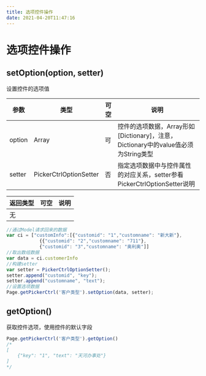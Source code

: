 ```yaml
---
title: 选项控件操作
date: 2021-04-20T11:47:16
---
```


# 选项控件操作

## **setOption(option, setter)**

设置控件的选项值

|参数|类型|可空|说明|
|---|---|---|---|
|option|Array|可|控件的选项数据，Array形如\[Dictionary\]，注意，Dictionary中的value值必须为String类型|
|setter|PickerCtrlOptionSetter|否|指定选项数据中与控件属性的对应关系，setter参看PickerCtrlOptionSetter说明|

|返回类型|可空|说明|
|---|---|---|
|无|||

```js
//通过Model请求回来的数据
var ci = ["customInfo":[{"customid": "1","customname": "新大新"},
            {{"customid": "2","customname": "711"},
            {"customid": "3","customname": "奥利奥"]]
//取出数组数据
var data = ci.customerInfo
//构建setter
var setter = PickerCtrlOptionSetter();
setter.append("customid", "key");
setter.append("customname", "text");
//设置选项数据
Page.getPickerCtrl('客户类型').setOption(data, setter);
```

## getOption()

获取控件选项，使用控件的默认字段

```js
Page.getPickerCtrl('客户类型').getOption()
/*
[
    {"key": "1", "text": "天河办事处"}
]
*/
```